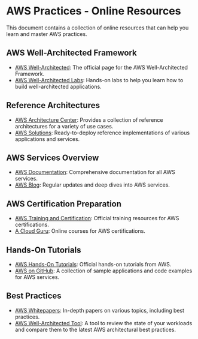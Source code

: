 
# AWS Practices - Online Resources

This document contains a collection of online resources that can help you learn and master AWS practices.

## AWS Well-Architected Framework
- [AWS Well-Architected](https://aws.amazon.com/architecture/well-architected/): The official page for the AWS Well-Architected Framework.
- [AWS Well-Architected Labs](https://wellarchitectedlabs.com/): Hands-on labs to help you learn how to build well-architected applications.

## Reference Architectures
- [AWS Architecture Center](https://aws.amazon.com/architecture/): Provides a collection of reference architectures for a variety of use cases.
- [AWS Solutions](https://aws.amazon.com/solutions/): Ready-to-deploy reference implementations of various applications and services.

## AWS Services Overview
- [AWS Documentation](https://docs.aws.amazon.com/): Comprehensive documentation for all AWS services.
- [AWS Blog](https://aws.amazon.com/blogs/): Regular updates and deep dives into AWS services.

## AWS Certification Preparation
- [AWS Training and Certification](https://aws.amazon.com/training/): Official training resources for AWS certifications.
- [A Cloud Guru](https://acloud.guru/): Online courses for AWS certifications.

## Hands-On Tutorials
- [AWS Hands-On Tutorials](https://aws.amazon.com/getting-started/hands-on/): Official hands-on tutorials from AWS.
- [AWS on GitHub](https://github.com/aws): A collection of sample applications and code examples for AWS services.

## Best Practices
- [AWS Whitepapers](https://aws.amazon.com/whitepapers/): In-depth papers on various topics, including best practices.
- [AWS Well-Architected Tool](https://aws.amazon.com/well-architected-tool/): A tool to review the state of your workloads and compare them to the latest AWS architectural best practices.
